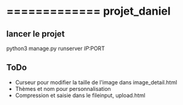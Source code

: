 =============
projet_daniel
=============

lancer le projet
----------------

python3 manage.py runserver $IP:$PORT

ToDo
----

- Curseur pour modifier la taille de l'image dans image_detail.html
- Thèmes et nom pour personnalisation
- Compression et saisie dans le fileinput, upload.html
